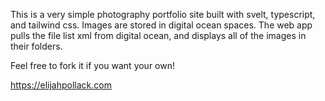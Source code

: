 This is a very simple photography portfolio site built with svelt, typescript, and tailwind css. Images are stored in digital ocean spaces. The web app pulls the file list xml from digital ocean, and displays all of the images in their folders.

Feel free to fork it if you want your own!

https://elijahpollack.com
